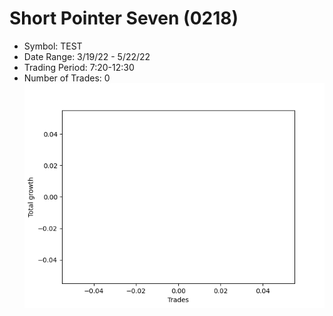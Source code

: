 # Short Pointer Seven (0218) 
- Symbol: TEST
- Date Range: 3/19/22 - 5/22/22
- Trading Period: 7:20-12:30
- Number of Trades: 0
![Plot](ShortPointerSeven(0218)TEST.png)


































